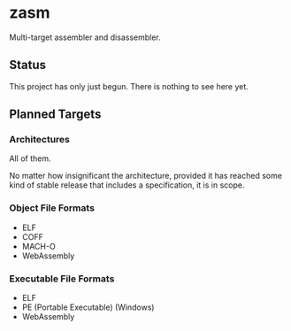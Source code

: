 # zasm

Multi-target assembler and disassembler.

## Status

This project has only just begun. There is nothing to see here yet.

## Planned Targets

### Architectures

All of them.

No matter how insignificant the architecture, provided it has reached some kind
of stable release that includes a specification, it is in scope.

### Object File Formats

 * ELF
 * COFF
 * MACH-O
 * WebAssembly

### Executable File Formats

 * ELF
 * PE (Portable Executable) (Windows)
 * WebAssembly
